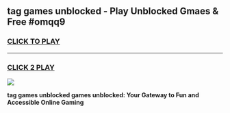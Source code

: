 
## tag games unblocked - Play Unblocked Gmaes & Free #omqq9
<h3>
<a href="https://news.freeplayer.one?title=tag_games_unblocked&ref=26F">CLICK TO PLAY</a></h3>
<hr>

<h3>
<a href="https://news.freeplayer.one?title=tag_games_unblocked&ref=26F">CLICK 2 PLAY</a>
  
</h3>

<a href="https://news.freeplayer.one?title=tag_games_unblocked&ref=26F/"><img src="https://clearcache.store/games.png"></a>


**tag games unblocked games unblocked: Your Gateway to Fun and Accessible Online Gaming**
